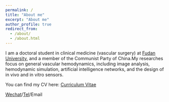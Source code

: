 ```yaml
---
permalink: /
title: "About me"
excerpt: "About me"
author_profile: true
redirect_from: 
  - /about/
  - /about.html
---
```


I am a doctoral student in clinical medicine (vascular surgery) at [Fudan University](https://www.fudan.edu.cn/), and a member of the Communist Party of China.My researches focus on general vascular hemodynamics, including image analysis, hemodynamic simulation, artificial intelligence networks, and the design of in vivo and in vitro sensors.

You can find my CV here: [Curriculum Vitae](../assets/CV.pdf)

[Wechat](../assets/Wechat.jpg)/[Tel](../assets/Tel.jpg)/Email


